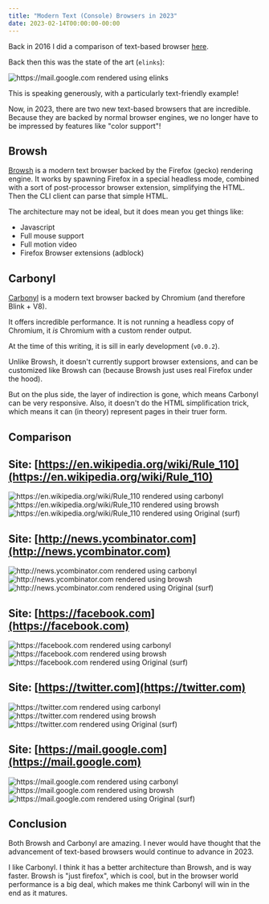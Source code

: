 ```yaml
---
title: "Modern Text (Console) Browsers in 2023"
date: 2023-02-14T00:00:00-00:00
---
```


Back in 2016 I did a comparison of text-based browser [here](https://www.xkyle.com/A-Comparison-of-Text-Based-Web-Browsers/).

Back then this was the state of the art (`elinks`):

![https://mail.google.com rendered using elinks](/uploads/mail.google.com%20elinks.png "https://mail.google.com rendered using elinks")

This is speaking generously, with a particularly text-friendly example!

Now, in 2023, there are two new text-based browsers that are incredible.
Because they are backed by normal browser engines, we no longer have to be impressed by features like "color support"!

## Browsh

[Browsh](https://www.brow.sh/) is a modern text browser backed by the Firefox (gecko) rendering engine.
It works by spawning Firefox in a special headless mode, combined with a sort of post-processor browser extension, simplifying the HTML.
Then the CLI client can parse that simple HTML.

The architecture may not be ideal, but it does mean you get things like:

* Javascript
* Full mouse support
* Full motion video
* Firefox Browser extensions (adblock)

## Carbonyl

[Carbonyl](https://github.com/fathyb/carbonyl) is a modern text browser backed by Chromium (and therefore Blink + V8).

It offers incredible performance.
It is not running a headless copy of Chromium, it _is_ Chromium with a custom render output.

At the time of this writing, it is sill in early development (`v0.0.2`).

Unlike Browsh, it doesn't currently support browser extensions, and can be customized like Browsh can (because Browsh just uses real Firefox under the hood).

But on the plus side, the layer of indirection is gone, which means Carbonyl can be very responsive.
Also, it doesn't do the HTML simplification trick, which means it can (in theory) represent pages in their truer form.

## Comparison

## Site: [https://en.wikipedia.org/wiki/Rule_110](https://en.wikipedia.org/wiki/Rule_110)

![https://en.wikipedia.org/wiki/Rule_110 rendered using carbonyl](/uploads/2023-02-14-modern-text-browsers/en.wikipedia.org%20carbonyl.png "https://en.wikipedia.org/wiki/Rule_110 rendered using carbonyl")
![https://en.wikipedia.org/wiki/Rule_110 rendered using browsh](/uploads/2023-02-14-modern-text-browsers/en.wikipedia.org%20browsh.png "https://en.wikipedia.org/wiki/Rule_110 rendered using browsh")
![https://en.wikipedia.org/wiki/Rule_110 rendered using Original \(surf\)](/uploads/2023-02-14-modern-text-browsers/en.wikipedia.org%20original.png "https://en.wikipedia.org/wiki/Rule_110 rendered using Original \(surf\)")

## Site: [http://news.ycombinator.com](http://news.ycombinator.com)

![http://news.ycombinator.com rendered using carbonyl](/uploads/2023-02-14-modern-text-browsers/news.ycombinator.com%20carbonyl.png "http://news.ycombinator.com rendered using carbonyl")
![http://news.ycombinator.com rendered using browsh](/uploads/2023-02-14-modern-text-browsers/news.ycombinator.com%20browsh.png "http://news.ycombinator.com rendered using browsh")
![http://news.ycombinator.com rendered using Original \(surf\)](/uploads/2023-02-14-modern-text-browsers/news.ycombinator.com%20original.png "http://news.ycombinator.com rendered using Original \(surf\)")

## Site: [https://facebook.com](https://facebook.com)

![https://facebook.com rendered using carbonyl](/uploads/2023-02-14-modern-text-browsers/facebook.com%20carbonyl.png "https://facebook.com rendered using carbonyl")
![https://facebook.com rendered using browsh](/uploads/2023-02-14-modern-text-browsers/facebook.com%20browsh.png "https://facebook.com rendered using browsh")
![https://facebook.com rendered using Original \(surf\)](/uploads/2023-02-14-modern-text-browsers/facebook.com%20original.png "https://facebook.com rendered using Original \(surf\)")

## Site: [https://twitter.com](https://twitter.com)

![https://twitter.com rendered using carbonyl](/uploads/2023-02-14-modern-text-browsers/twitter.com%20carbonyl.png "https://twitter.com rendered using carbonyl")
![https://twitter.com rendered using browsh](/uploads/2023-02-14-modern-text-browsers/twitter.com%20browsh.png "https://twitter.com rendered using browsh")
![https://twitter.com rendered using Original \(surf\)](/uploads/2023-02-14-modern-text-browsers/twitter.com%20original.png "https://twitter.com rendered using Original \(surf\)")

## Site: [https://mail.google.com](https://mail.google.com)
![https://mail.google.com rendered using carbonyl](/uploads/2023-02-14-modern-text-browsers/mail.google.com%20carbonyl.png "https://mail.google.com rendered using carbonyl")
![https://mail.google.com rendered using browsh](/uploads/2023-02-14-modern-text-browsers/mail.google.com%20browsh.png "https://mail.google.com rendered using browsh")
![https://mail.google.com rendered using Original \(surf\)](/uploads/2023-02-14-modern-text-browsers/mail.google.com%20original.png "https://mail.google.com rendered using Original \(surf\)")

## Conclusion

Both Browsh and Carbonyl are amazing.
I never would have thought that the advancement of text-based browsers would continue to advance in 2023.

I like Carbonyl.
I think it has a better architecture than Browsh, and is way faster.
Browsh is "just firefox", which is cool, but in the browser world performance is a big deal, which makes me think Carbonyl will win in the end as it matures.
